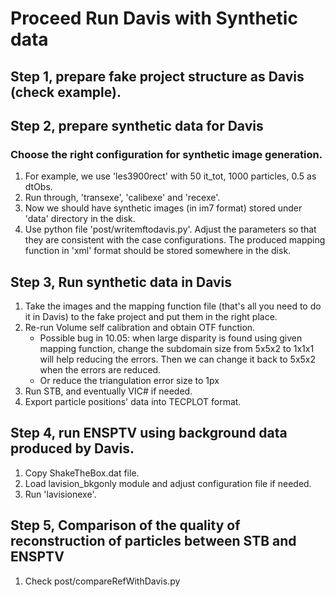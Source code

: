 # Proceed Run Davis with Synthetic data
## Step 1, prepare fake project structure as Davis (check example).
## Step 2, prepare synthetic data for Davis
### Choose the right configuration for synthetic image generation.
1. For example, we use 'les3900rect' with 50 it_tot, 1000 particles, 0.5 as dtObs.
2. Run through, 'transexe', 'calibexe' and 'recexe'.
3. Now we should have synthetic images (in im7 format) stored under 'data' directory in the disk.
4. Use python file 'post/writemftodavis.py'. Adjust the parameters so that they are consistent with the case configurations. The produced mapping function in 'xml' format should be stored somewhere in the disk.
## Step 3, Run synthetic data in Davis
1. Take the images and the mapping function file (that's all you need to do it in Davis) to the fake project and put them in the right place. 
2. Re-run Volume self calibration and obtain OTF function.
	- Possible bug in 10.05: when large disparity is found using given mapping function, change the subdomain size from 5x5x2 to 1x1x1 will help reducing the errors. Then we can change it back to 5x5x2 when the errors are reduced. 
	- Or reduce the triangulation error size to 1px
3. Run STB, and eventually VIC# if needed.
4. Export particle positions' data into TECPLOT format.
## Step 4, run ENSPTV using background data produced by Davis.
1. Copy ShakeTheBox.dat file.
2. Load lavision_bkgonly module and adjust configuration file if needed.
3. Run 'lavisionexe'.
## Step 5, Comparison of the quality of reconstruction of particles between STB and ENSPTV
1. Check post/compareRefWithDavis.py